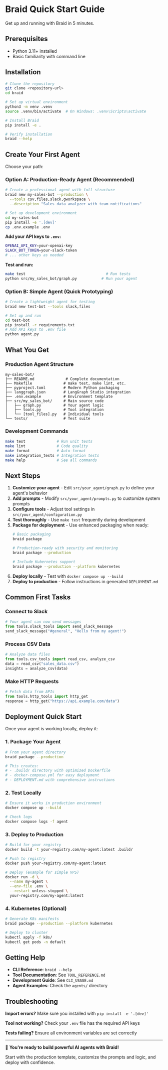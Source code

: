 # Braid Quick Start Guide

Get up and running with Braid in 5 minutes.

## Prerequisites

- Python 3.11+ installed
- Basic familiarity with command line

## Installation

```bash
# Clone the repository
git clone <repository-url>
cd braid

# Set up virtual environment
python3 -m venv .venv
source .venv/bin/activate  # On Windows: .venv\Scripts\activate

# Install Braid
pip install -e .

# Verify installation
braid --help
```

## Create Your First Agent

Choose your path:

### Option A: Production-Ready Agent (Recommended)

```bash
# Create a professional agent with full structure
braid new my-sales-bot --production \
  --tools csv,files,slack,gworkspace \
  --description "Sales data analyzer with team notifications"

# Set up development environment
cd my-sales-bot
pip install -e '.[dev]'
cp .env.example .env
```

**Add your API keys to `.env`:**
```bash
OPENAI_API_KEY=your-openai-key
SLACK_BOT_TOKEN=your-slack-token
# ... other keys as needed
```

**Test and run:**
```bash
make test                                    # Run tests
python src/my_sales_bot/graph.py           # Run your agent
```

### Option B: Simple Agent (Quick Prototyping)

```bash
# Create a lightweight agent for testing
braid new test-bot --tools slack,files

# Set up and run
cd test-bot
pip install -r requirements.txt
# Add API keys to .env file
python agent.py
```

## What You Get

### Production Agent Structure
```
my-sales-bot/
├── README.md              # Complete documentation
├── Makefile              # make test, make lint, etc.
├── pyproject.toml        # Modern Python packaging
├── langgraph.json        # LangGraph Studio integration
├── .env.example          # Environment template
├── src/my_sales_bot/     # Main source code
│   ├── graph.py          # Your agent logic
│   ├── tools.py          # Tool integration
│   └── [tool_files].py   # Individual tools
└── tests/                # Test suite
```

### Development Commands
```bash
make test              # Run unit tests
make lint              # Code quality
make format            # Auto-format
make integration_tests # Integration tests
make help              # See all commands
```

## Next Steps

1. **Customize your agent** - Edit `src/your_agent/graph.py` to define your agent's behavior
2. **Add prompts** - Modify `src/your_agent/prompts.py` to customize system prompts
3. **Configure tools** - Adjust tool settings in `src/your_agent/configuration.py`
4. **Test thoroughly** - Use `make test` frequently during development
5. **Package for deployment** - Use enhanced packaging when ready:
   ```bash
   # Basic packaging
   braid package
   
   # Production-ready with security and monitoring
   braid package --production
   
   # Include Kubernetes support
   braid package --production --platform kubernetes
   ```
6. **Deploy locally** - Test with `docker compose up --build`
7. **Deploy to production** - Follow instructions in generated `DEPLOYMENT.md`

## Common First Tasks

### Connect to Slack
```python
# Your agent can now send messages
from tools.slack_tools import send_slack_message
send_slack_message("#general", "Hello from my agent!")
```

### Process CSV Data
```python
# Analyze data files
from tools.csv_tools import read_csv, analyze_csv
data = read_csv("sales_data.csv")
insights = analyze_csv(data)
```

### Make HTTP Requests
```python
# Fetch data from APIs
from tools.http_tools import http_get
response = http_get("https://api.example.com/data")
```

## Deployment Quick Start

Once your agent is working locally, deploy it:

### 1. Package Your Agent
```bash
# From your agent directory
braid package --production

# This creates:
# - .build/ directory with optimized Dockerfile
# - docker-compose.yml for easy deployment
# - DEPLOYMENT.md with comprehensive instructions
```

### 2. Test Locally
```bash
# Ensure it works in production environment
docker compose up --build

# Check logs
docker compose logs -f agent
```

### 3. Deploy to Production
```bash
# Build for your registry
docker build -t your-registry.com/my-agent:latest .build/

# Push to registry
docker push your-registry.com/my-agent:latest

# Deploy (example for simple VPS)
docker run -d \
  --name my-agent \
  --env-file .env \
  --restart unless-stopped \
  your-registry.com/my-agent:latest
```

### 4. Kubernetes (Optional)
```bash
# Generate K8s manifests
braid package --production --platform kubernetes

# Deploy to cluster
kubectl apply -f k8s/
kubectl get pods -n default
```

## Getting Help

- **CLI Reference**: `braid --help`
- **Tool Documentation**: See `TOOL_REFERENCE.md`
- **Development Guide**: See `CLI_USAGE.md`
- **Agent Examples**: Check the `agents/` directory

## Troubleshooting

**Import errors?** Make sure you installed with `pip install -e '.[dev]'`

**Tool not working?** Check your `.env` file has the required API keys

**Tests failing?** Ensure all environment variables are set correctly

---

🎉 **You're ready to build powerful AI agents with Braid!**

Start with the production template, customize the prompts and logic, and deploy with confidence.